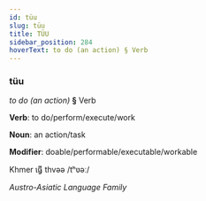 ```yaml
---
id: tüu
slug: tüu
title: TÜU
sidebar_position: 284
hoverText: to do (an action) § Verb
---
```


### tüu

*to do (an action)* **§** Verb

**Verb**: to do/perform/execute/work

**Noun**: an action/task

**Modifier**: doable/performable/executable/workable

Khmer ធ្វើ thvəə /tʰʋəː/

*Austro-Asiatic Language Family*